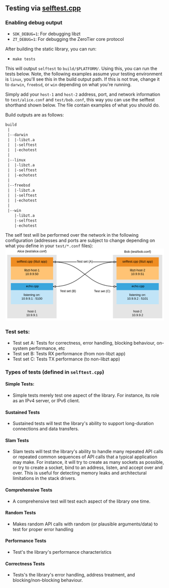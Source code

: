## Testing via [selftest.cpp](test/selftest.cpp)

### Enabling debug output

 - `SDK_DEBUG=1`: For debugging libzt
 - `ZT_DEBUG=1`: For debugging the ZeroTier core protocol

After building the static library, you can run:

 - `make tests`

 This will output `selftest` to `build/$PLATFORM/`. Using this, you can run the tests below. Note, the following examples assume your testing environment is `linux`, you'll see this in the build output path. If this is not true, change it to `darwin`, `freebsd`, or `win` depending on what you're running.

 Simply add your `host-1` and `host-2` address, port, and network information to `test/alice.conf` and `test/bob.conf`, this way you can use the selftest shorthand shown below. The file contain examples of what you should do.

Build outputs are as follows:

```
build
 |
 |--darwin
 |  |-libzt.a
 |  |-selftest
 |  |-echotest
 |
 |--linux
 |  |-libzt.a
 |  |-selftest
 |  |-echotest
 |
 |--freebsd
 |  |-libzt.a
 |  |-selftest
 |  |-echotest
 |
 |--win
    |-libzt.a
    |-selftest
    |-echotest
```

The self test will be performed over the network in the following configuration (addresses and ports are subject to change depending on what you define in your `test/*.conf` files):
![Image](docs/test_diagram.png)

### Test sets:
 
 - Test set A: Tests for correctness, error handling, blocking behaviour, on-system performance, etc
 - Test set B: Tests RX performance (from non-libzt app)
 - Test set C: Tests TX performance (to non-libzt app)

### Types of tests (defined in `selftest.cpp`)

#### Simple Tests:

 - Simple tests merely test one aspect of the library. For instance, its role as an IPv4 server, or IPv6 client.

#### Sustained Tests

 - Sustained tests will test the library's ability to support long-duration connections and data transfers.

#### Slam Tests

 - Slam tests will test the library's ability to handle many repeated API calls or repeated common sequences of API calls that a typical application may make. For instance, it will try to create as many sockets as possible, or try to create a socket, bind to an address, listen, and accept over and over. This is useful for detecting memory leaks and architectural limitations in the stack drivers.

#### Comprehensive Tests

 - A comprehensive test will test each aspect of the library one time.

#### Random Tests

 - Makes random API calls with random (or plausible arguments/data) to test for proper error handling

#### Performance Tests

 - Test's the library's performance characteristics

#### Correctness Tests
 
 - Tests's the library's error handling, address treatment, and blocking/non-blocking behaviour.
